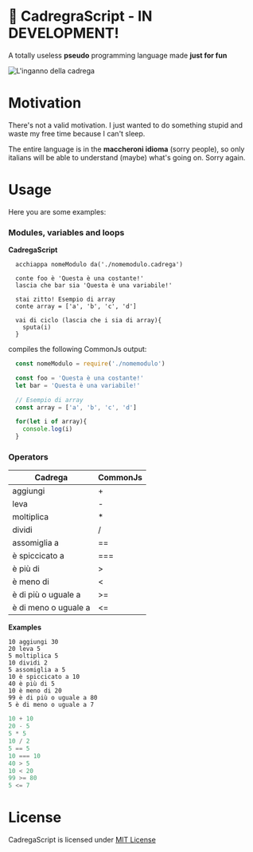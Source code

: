 # 🍎 CadregraScript - IN DEVELOPMENT!

A totally useless **pseudo** programming language made **just for fun**

![L'inganno della cadrega](https://scontent-mxp1-1.xx.fbcdn.net/v/t1.0-9/10924750_10152651904133181_3882763954929450692_n.jpg?_nc_eui2=v1%3AAeFEGOlF3UD1GcDYOmLa51V-GVMCEPE0awKmp2HY3gnwj1fLyHqLSDAyaWMLj8EGk5qUbxvNGOfo0za28SnB-pOH-sVGZX-BUXruL6bvwFxlBQ&oh=26d9bcbae6d3ae84784618d92a168c84&oe=5B3D17BA)

# Motivation

There's not a valid motivation. I just wanted to do something stupid and waste my free time because I can't sleep.

The entire language is in the **maccheroni idioma** (sorry people), so only italians will be able to understand (maybe) what's going on. Sorry again.

# Usage

Here you are some examples:

### Modules, variables and loops

**CadregaScript**
```cadrega
  acchiappa nomeModulo da('./nomemodulo.cadrega')

  conte foo è 'Questa è una costante!'
  lascia che bar sia 'Questa è una variabile!'

  stai zitto! Esempio di array
  conte array = ['a', 'b', 'c', 'd']

  vai di ciclo (lascia che i sia di array){
    sputa(i)
  }

```

compiles the following CommonJs output:
```js
  const nomeModulo = require('./nomemodulo')

  const foo = 'Questa è una costante!'
  let bar = 'Questa è una variabile!'

  // Esempio di array
  const array = ['a', 'b', 'c', 'd']

  for(let i of array){
    console.log(i)
  }

```

### Operators

|Cadrega               |CommonJs|
|----------------------|--------|
| aggiungi             | +      |
| leva                 | -      |
| moltiplica           | *      |
| dividi               | /      |
| assomiglia a         | ==     |
| è spiccicato a       | ===    |
| è più di             | >      |
| è meno di            | <      |
| è di più o uguale a  | >=     |
| è di meno o uguale a | <=     |

**Examples**

```cadrega
10 aggiungi 30
20 leva 5
5 moltiplica 5
10 dividi 2
5 assomiglia a 5
10 è spiccicato a 10
40 è più di 5
10 è meno di 20
99 è di più o uguale a 80
5 è di meno o uguale a 7
```

```js
10 + 10
20 - 5
5 * 5
10 / 2
5 == 5
10 === 10
40 > 5
10 < 20
99 >= 80
5 <= 7
```

# License

CadregaScript is licensed under [MIT License](/LICENSE)
